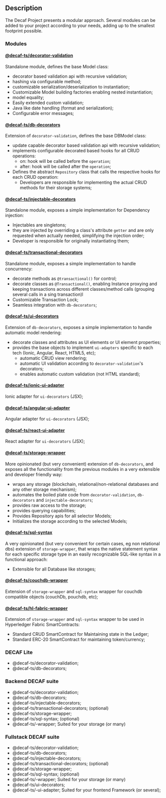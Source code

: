 ## Description

The Decaf Project presents a modular approach. 
Several modules can be added to your project according to your needs, adding up to the smallest footprint possible.

### Modules

#### [@decaf-ts/decorator-validation](https://github.com/decaf-ts/decorator-validation)

Standalone module, defines the base Model class:
- decorator based validation api with recursive validation;
- hashing via configurable method;
- customizable serialization/deserialization to instantiation;
- Customizable Model building factories enabling nested instantiation;
- model equality;
- Easily extended custom validation;
- Java like date handling (format and serialization);
- Configurable error messages;

#### [@decaf-ts/db-decorators](https://github.com/decaf-ts/db-decorators)

Extension of `decorator-validation`, defines the base DBModel class:
- update capable decorator based validation api with recursive validation;
- implements configurable decorated based hooks for all CRUD operations:
  - on<operation>: hook will be called before the `operation`;
  - after<operation>: hook will be called after the `operation`;
- Defines the abstract `Repository` class that calls the respective hooks for each CRUD operation:
  - Developers are responsible for implementing the actual CRUD methods for their storage systems;

#### [@decaf-ts/injectable-decorators](https://github.com/decaf-ts/injectable-decorators)

Standalone module, exposes a simple implementation for Dependency injection:
- Injectables are singletons;
- they are injected by overriding a class's attribute `getter` and are only requested when actually needed, simplifying the injection order;
- Developer is responsible for originally instantiating them;

#### [@decaf-ts/transactional-decorators](https://github.com/decaf-ts/transactional-decorators)

Standalone module, exposes a simple implementation to handle concurrency:
- decorate methods as `@transactional()` for control;
- decorate classes as `@Transactional()`, enabling Instance proxying and keeping transactions across different classes/method calls (grouping several calls in a sing transaction)l
- Customizable Transaction Lock;
- Seamless integration with `db-decorators`;

#### [@decaf-ts/ui-decorators](https://github.com/decaf-ts/ui-decorators)

Extension of `db-decorators`, exposes a simple implementation to handle automatic model rendering:
- decorate classes and attributes as UI elements or UI element properties;
- provides the base objects to implement `ui-adapters` specific to each tech (Ionic, Angular, React, HTML5, etc);
  - automatic CRUD view rendering;
  - automatic UI validation according to `decorator-validation`'s decorators;
  - enables automatic custom validation (not HTML standard);

#### [@decaf-ts/ionic-ui-adapter](https://github.com/decaf-ts/ionic-ui-adapter)

Ionic adapter for `ui-decorators` (JSX);

#### [@decaf-ts/angular-ui-adapter](https://github.com/decaf-ts/angular-ui-adapter)

Angular adapter for `ui-decorators` (JSX);

#### [@decaf-ts/react-ui-adapter](https://github.com/decaf-ts/react-ui-adapter)

React adapter for `ui-decorators` (JSX);

#### [@decaf-ts/storage-wrapper](https://github.com/decaf-ts/storage-wrapper)

More opinionated (but very convenient) extension of `db-decorators`, and exposes all the functionality from the previous modules in a very extensible and developer friendly way:
- wraps any storage (blockchain, relational/non-relational databases and any other storage mechanism);
- automates the boiled plate code from `decorator-validation`, `db-decorators` and `injectable-decorators`;
- provides raw access to the storage;
- provides querying capabilities;
- Provides Repository apis for all selector Models;
- Initializes the storage according to the selected Models;

#### [@decaf-ts/sql-syntax](https://github.com/sql-syntax)

A very opinionated (but very convenient for certain cases, eg non relational dbs) extension of `storage-wrapper`, that wraps the native statement syntax
for each specific storage type in an easily recognizable SQL-like syntax in a functional approach:
- Extensible for all Database like storages;

#### [@decaf-ts/couchdb-wrapper](https://github.com/decaf-ts/couchdb-wrapper)

Extension of `storage-wrapper` and `sql-syntax` wrapper for couchdb compatible objects (couchDb, pouchdb, etc);

#### [@decaf-ts/hl-fabric-wrapper](https://github.com/decaf-ts/hl-fabric-wrapper)

Extension of `storage-wrapper` and `sql-syntax` wrapper to be used in Hyperledger Fabric SmartContracts:
- Standard CRUD SmartContract for Maintaining state in the Ledger;
- Standard ERC-20 SmartContract for maintaining token/currency;

### DECAF Lite

- @decaf-ts/decorator-validation;
- @decaf-ts/db-decorators;

### Backend DECAF suite

- @decaf-ts/decorator-validation;
- @decaf-ts/db-decorators;
- @decaf-ts/injectable-decorators;
- @decaf-ts/transactional-decorators; (optional)
- @decaf-ts/storage-wrapper;
- @decaf-ts/sql-syntax; (optional)
- @decaf-ts/<storage>-wrapper; Suited for your storage (or many)

### Fullstack DECAF suite

- @decaf-ts/decorator-validation;
- @decaf-ts/db-decorators;
- @decaf-ts/injectable-decorators;
- @decaf-ts/transactional-decorators; (optional)
- @decaf-ts/storage-wrapper;
- @decaf-ts/sql-syntax; (optional)
- @decaf-ts/<storage>-wrapper; Suited for your storage (or many)
- @decaf-ts/ui-decorators;
- @decaf-ts/<adapter>-ui-adapter; Suited for your frontend Framework (or several);
